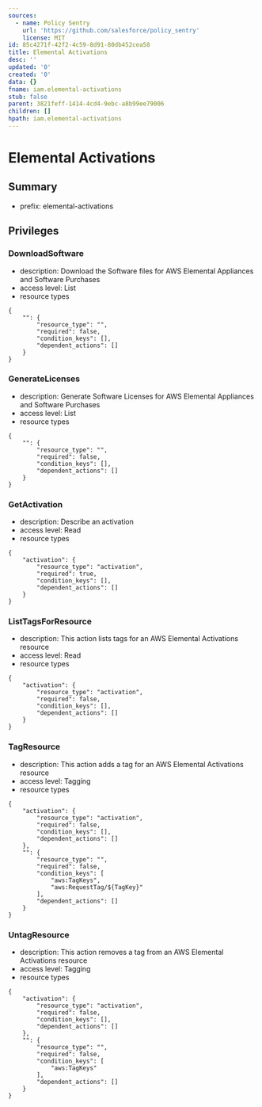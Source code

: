 ```yaml
---
sources:
  - name: Policy Sentry
    url: 'https://github.com/salesforce/policy_sentry'
    license: MIT
id: 85c4271f-42f2-4c59-8d91-80db452cea58
title: Elemental Activations
desc: ''
updated: '0'
created: '0'
data: {}
fname: iam.elemental-activations
stub: false
parent: 3821feff-1414-4cd4-9ebc-a8b99ee79006
children: []
hpath: iam.elemental-activations
---
```

# Elemental Activations

## Summary

- prefix: elemental-activations

## Privileges

### DownloadSoftware

- description: Download the Software files for AWS Elemental Appliances and Software Purchases
- access level: List
- resource types

```
{
    "": {
        "resource_type": "",
        "required": false,
        "condition_keys": [],
        "dependent_actions": []
    }
}
```

### GenerateLicenses

- description: Generate Software Licenses for AWS Elemental Appliances and Software Purchases
- access level: List
- resource types

```
{
    "": {
        "resource_type": "",
        "required": false,
        "condition_keys": [],
        "dependent_actions": []
    }
}
```

### GetActivation

- description: Describe an activation
- access level: Read
- resource types

```
{
    "activation": {
        "resource_type": "activation",
        "required": true,
        "condition_keys": [],
        "dependent_actions": []
    }
}
```

### ListTagsForResource

- description: This action lists tags for an AWS Elemental Activations resource
- access level: Read
- resource types

```
{
    "activation": {
        "resource_type": "activation",
        "required": false,
        "condition_keys": [],
        "dependent_actions": []
    }
}
```

### TagResource

- description: This action adds a tag for an AWS Elemental Activations resource
- access level: Tagging
- resource types

```
{
    "activation": {
        "resource_type": "activation",
        "required": false,
        "condition_keys": [],
        "dependent_actions": []
    },
    "": {
        "resource_type": "",
        "required": false,
        "condition_keys": [
            "aws:TagKeys",
            "aws:RequestTag/${TagKey}"
        ],
        "dependent_actions": []
    }
}
```

### UntagResource

- description: This action removes a tag from an AWS Elemental Activations resource
- access level: Tagging
- resource types

```
{
    "activation": {
        "resource_type": "activation",
        "required": false,
        "condition_keys": [],
        "dependent_actions": []
    },
    "": {
        "resource_type": "",
        "required": false,
        "condition_keys": [
            "aws:TagKeys"
        ],
        "dependent_actions": []
    }
}
```
